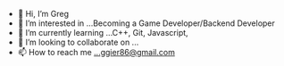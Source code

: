- 👋 Hi, I’m Greg
- 👀 I’m interested in ...Becoming a Game Developer/Backend Developer
- 🌱 I’m currently learning ...C++, Git, Javascript, 
- 💞️ I’m looking to collaborate on ...
- 📫 How to reach me ...ggier86@gmail.com

<!---
ggier86/ggier86 is a ✨ special ✨ repository because its `README.md` (this file) appears on your GitHub profile.
You can click the Preview link to take a look at your changes.
--->
